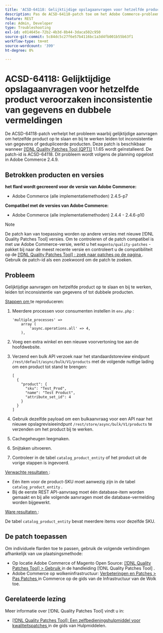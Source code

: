 ```yaml
---
title: 'ACSD-64118: Gelijktijdige opslagaanvragen voor hetzelfde product veroorzaken inconsistentie van gegevens en dubbele vermeldingen'
description: Pas de ACSD-64118-patch toe om het Adobe Commerce-probleem op te lossen waarbij gelijktijdige aanvragen om hetzelfde product op te slaan en bij te werken leiden tot inconsistentie van gegevens of gedupliceerde producten.
feature: REST
role: Admin, Developer
type: Troubleshooting
exl-id: e014645e-72b2-4b3d-8b44-3daca502c950
source-git-commit: 5c84dc5c27f6e57b4116bc1a3d4fb001b55b63f1
workflow-type: tm+mt
source-wordcount: '399'
ht-degree: 0%

---
```


# ACSD-64118: Gelijktijdige opslagaanvragen voor hetzelfde product veroorzaken inconsistentie van gegevens en dubbele vermeldingen

De ACSD-64118-patch verhelpt het probleem waarbij gelijktijdige aanvragen om hetzelfde product op te slaan en bij te werken leiden tot inconsistentie van gegevens of gedupliceerde producten. Deze patch is beschikbaar wanneer [[!DNL Quality Patches Tool (QPT)]](/help/tools/quality-patches-tool/quality-patches-tool-to-self-serve-quality-patches.md) 1.1.65 wordt geïnstalleerd. De patch-id is ACSD-64118. Dit probleem wordt volgens de planning opgelost in Adobe Commerce 2.4.9.

## Betrokken producten en versies

**het flard wordt gecreeerd voor de versie van Adobe Commerce:**

* Adobe Commerce (alle implementatiemethoden) 2.4.5-p7

**Compatibel met de versies van Adobe Commerce:**

* Adobe Commerce (alle implementatiemethoden) 2.4.4 - 2.4.6-p10

>[!NOTE]
>
>De patch kan van toepassing worden op andere versies met nieuwe [!DNL Quality Patches Tool] versies. Om te controleren of de patch compatibel is met uw Adobe Commerce-versie, werkt u het `magento/quality-patches` -pakket bij naar de meest recente versie en controleert u de compatibiliteit op de [[!DNL Quality Patches Tool] : zoek naar patches op de pagina ](https://experienceleague.adobe.com/tools/commerce-quality-patches/index.html?lang=nl-NL) . Gebruik de patch-id als een zoekwoord om de patch te zoeken.

## Probleem

Gelijktijdige aanvragen om hetzelfde product op te slaan en bij te werken, leiden tot inconsistentie van gegevens of tot dubbele producten.

<u> Stappen om </u> te reproduceren:

1. Meerdere processen voor consumenten instellen in `env.php` :

   ```
   'multiple_processes' =>
       array (
           'async.operations.all' => 4,
       ),
   ```

1. Voeg een extra winkel en een nieuwe voorvertoning toe aan de hoofdwebsite.
1. Verzend een bulk API verzoek naar het standaardstoreview eindpunt `/rest/default/async/bulk/V1/products` met de volgende nuttige lading om een product tot stand te brengen:

   ```
   [
     {
       "product": {
         "sku": "Test_Prod",
         "name": "Test Product",
         "attribute_set_id": 4
       }
     }
   ]
   ```

1. Gebruik dezelfde payload om een bulkaanvraag voor een API naar het nieuwe opslagrevisieeindpunt `/rest/store/async/bulk/V1/products` te verzenden om het product bij te werken.
1. Cachegeheugen leegmaken.
1. Snijtaken uitvoeren.
1. Controleer in de tabel `catalog_product_entity` of het product uit de vorige stappen is ingevoerd.

<u> Verwachte resultaten </u>:

* Eén item voor de product-SKU moet aanwezig zijn in de tabel `catalog_product_entity` .
* Bij de eerste REST API-aanvraag moet één database-item worden gemaakt en bij alle volgende aanvragen moet die database-vermelding worden bijgewerkt.

<u> Ware resultaten </u>:

De tabel `catalog_product_entity` bevat meerdere items voor dezelfde SKU.

## De patch toepassen

Om individuele flarden toe te passen, gebruik de volgende verbindingen afhankelijk van uw plaatsingsmethode:

* Op locatie Adobe Commerce of Magento Open Source: [[!DNL Quality Patches Tool] > Gebruik ](/help/tools/quality-patches-tool/usage.md) in de handleiding [!DNL Quality Patches Tool] .
* Adobe Commerce op wolkeninfrastructuur: [ Verbeteringen en Patches > Pas Patches ](https://experienceleague.adobe.com/docs/commerce-cloud-service/user-guide/develop/upgrade/apply-patches.html?lang=nl-NL) in Commerce op de gids van de Infrastructuur van de Wolk toe.

## Gerelateerde lezing

Meer informatie over [!DNL Quality Patches Tool] vindt u in:

* [[!DNL Quality Patches Tool]: Een zelfbedieningshulpmiddel voor kwaliteitspatches ](/help/tools/quality-patches-tool/quality-patches-tool-to-self-serve-quality-patches.md) in de gids van Hulpmiddelen.
